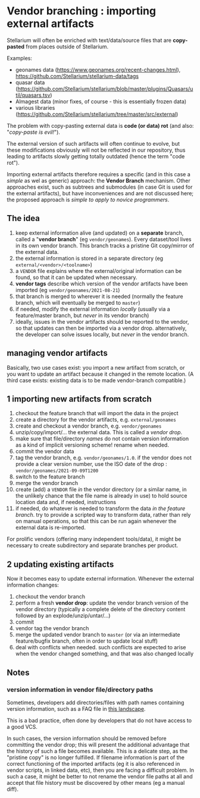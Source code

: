 # Vendor branching : importing external artifacts

Stellarium will often be enriched with text/data/source files that are **copy-pasted** from places outside of Stellarium.

Examples:

- geonames data (https://www.geonames.org/recent-changes.html), https://github.com/Stellarium/stellarium-data/tags
- quasar data (https://github.com/Stellarium/stellarium/blob/master/plugins/Quasars/util/quasars.tsv)
- Almagest data (minor fixes, of course - this is essentially frozen data)
- various libraries (https://github.com/Stellarium/stellarium/tree/master/src/external)

The problem with copy-pasting external data is **code (or data) rot** (and also: "*copy-paste is evil!*").

The external version of such artifacts will often continue to evolve, but these modifications obviously will not be reflected in our repository, thus leading to artifacts slowly getting totally outdated (hence the term "code rot"). 

Importing external artifacts therefore requires a specific (and in this case a *simple* as wel as generic) approach: the **Vendor Branch** mechanism. Other approaches exist, such as subtrees and submodules (in case Git is used for the external artifacts), but have inconveniences and are not discussed here; the proposed approach is *simple to apply to novice programmers*.

## The idea
1. keep external information alive (and updated) on a **separate** branch, called a "**vendor branch**" (eg ``vendor/geonames``). Every dataset/tool lives in its own vendor branch. This branch tracks a pristine Git copy/mirror of the external data.
1. the external information is stored in a separate directory (eg ``external/<vendor>/<toolname>``)
1. a ``VENDOR`` file explains where the external/original information can be found, so that it can be updated when necessary.
1. **vendor tags** describe which version of the vendor artifacts have been imported (eg ``vendor/geonames/2021-08-21``)
1. that branch is merged to wherever it is needed (normally the feature branch, which will eventually be merged to ``master``)
1. if needed, modify the external information *locally* (usually via a feature/master branch, but *never* in its vendor branch)
1. ideally, issues in the vendor artifacts should be reported to the vendor, so that updates can then be imported via a vendor drop. alternatively, the developer can solve issues locally, but *never* in the vendor branch.

## managing vendor artifacts

Basically, two use cases exist: you import a new artifact from scratch, or you want to update an artifact because it changed in the remote location. (A third case exists: existing data is to be made vendor-branch compatible.)

## 1 importing new artifacts from scratch

1. checkout the feature branch that will import the data in the project
1. create a directory for the vendor artifacts, e.g. ``external/geonames``
1. create and checkout a vendor branch, e.g. ``vendor/geonames``
1. unzip/copy/import/... the external data. This is called a *vendor drop*.
1. make sure that file/directory *names* do not contain version information as a kind of implicit versioning scheme! rename when needed.
1. commit the vendor data
1. tag the vendor branch, e.g. ``vendor/geonames/1.0``. if the vendor does not provide a clear version number, use the ISO date of the drop : ``vendor/geonames/2021-09-09T1200``
1. switch to the feature branch
1. merge the vendor branch 
1. create (add) a ``VENDOR`` file *in* the vendor directory (or a similar name, in the unlikely chance that the file name is already in use) to hold source location data and, if needed, instructions
1. if needed, do whatever is needed to transform the data *in the feature branch*. try to provide a scripted way to transform data, rather than rely on manual operations, so that this can be run again whenever the external data is re-imported.

For prolific vendors (offering many independent tools/data), it might be necessary to create subdirectory and separate branches per product.

## 2 updating existing artifacts

Now it becomes easy to update external information. Whenever the external information changes:

1. checkout the vendor branch
1. perform a fresh **vendor drop**: update the vendor branch version of the vendor directory (typically a complete delete of the directory content followed by an explode/unzip/untar/...)
1. commit
1. vendor tag the vendor branch
1. merge the updated vendor branch to ``master`` (or via an intermediate feature/bugfix branch, often in order to update local stuff)
1. deal with conflicts when needed. such conflicts are expected to arise when the vendor changed something, and that was also changed locally

## Notes

### version information in vendor file/directory paths

Sometimes, developers add directories/files with path names containing version information, such as a FAQ file in [this landscape](http://www.alienbasecamp.com/Stellarium/sun.htm). 

This is a bad practice, often done by developers that do not have access to a good VCS.

In such cases, the version information should be removed before committing the vendor drop; this will present the additional advantage that the history of such a file becomes available. This is a delicate step, as the "pristine copy" is no longer fulfilled. If filename information is part of the correct functioning of the imported artifacts (eg it is also referenced in vendor scripts, in linked data, etc), then you are facing a difficult problem. In such a case, it might be better to not rename the vendor file paths at all and accept that file history must be discovered by other means (eg a manual diff).


